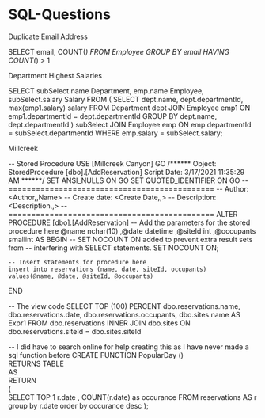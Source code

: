 # SQL-Questions

Duplicate Email Address

SELECT email, COUNT(*)
FROM Employee
GROUP BY email
HAVING COUNT(*) > 1



Department Highest Salaries

SELECT subSelect.name Department, emp.name Employee, subSelect.salary Salary 
FROM ( SELECT dept.name, dept.departmentId, max(emp1.salary) salary 
       FROM Department dept 
       JOIN Employee emp1 ON emp1.departmentId = dept.departmentId 
       GROUP BY dept.name, dept.departmentId ) subSelect 
JOIN Employee emp ON emp.departmentId = subSelect.departmentId 
WHERE emp.salary = subSelect.salary;




Millcreek

-- Stored Procedure
USE [Millcreek Canyon]
GO
/****** Object:  StoredProcedure [dbo].[AddReservation]    Script Date: 3/17/2021 11:35:29 AM ******/
SET ANSI_NULLS ON
GO
SET QUOTED_IDENTIFIER ON
GO
-- =============================================
-- Author:		<Author,,Name>
-- Create date: <Create Date,,>
-- Description:	<Description,,>
-- =============================================
ALTER PROCEDURE [dbo].[AddReservation]
	-- Add the parameters for the stored procedure here
	@name	nchar(10)
	,@date	datetime
	,@siteId	int
	,@occupants	smallint
AS
BEGIN
	-- SET NOCOUNT ON added to prevent extra result sets from
	-- interfering with SELECT statements.
	SET NOCOUNT ON;

    -- Insert statements for procedure here
	insert into reservations (name, date, siteId, occupants)
	values(@name, @date, @siteId, @occupants)

END



-- The view code
SELECT        TOP (100) PERCENT dbo.reservations.name, dbo.reservations.date, dbo.reservations.occupants, dbo.sites.name AS Expr1
FROM            dbo.reservations INNER JOIN
                         dbo.sites ON dbo.reservations.siteId = dbo.sites.siteId


-- I did have to search online for help creating this as I have never made a sql function before
CREATE FUNCTION PopularDay ()  
RETURNS TABLE  
AS  
RETURN   
(  
    SELECT TOP 1 r.date
		, COUNT(r.date) as occurance
    FROM reservations AS r   
    group by r.date
	order by occurance desc
);  
